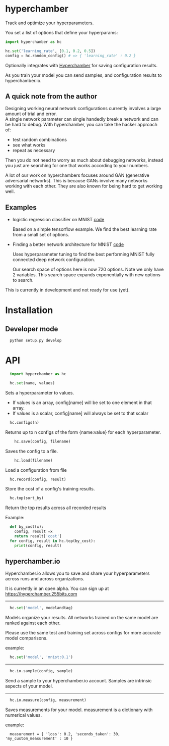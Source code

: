 # hyperchamber
Track and optimize your hyperparameters.

You set a list of options that define your hyperparams:
```python
import hyperchamber as hc

hc.set('learning_rate', [0.1, 0.2, 0.5])
config = hc.random_config() # => { 'learning_rate' : 0.2 }
```

Optionally integrates with [Hyperchamber](https://hyperchamber.255bits.com) for saving configuration results.

As you train your model you can send samples, and configuration results to hyperchamber.io.

## A quick note from the author

Designing working neural network configurations currently involves a large amount of trial and error.  
A single network parameter can single handedly break a network and can be hard to debug.
With hyperchamber, you can take the hacker approach of:

* test random combinations
* see what works
* repeat as necessary

Then you do not need to worry as much about debugging networks, instead you just are searching for one that works
according to your numbers.

A lot of our work on hyperchambers focuses around GAN (generative adversarial networks).  This is because GANs involve
many networks working with each other.  They are also known for being hard to get working well.

## Examples

* logistic regression classifier on MNIST [code](examples/track.py)

  Based on a simple tensorflow example. We find the best learning rate from a small set of options.

* Finding a better network architecture for MNIST [code](examples/mnist.py)

  Uses hyperparameter tuning to find the best performing MNIST fully connected deep network configuration.

  Our search space of options here is now 720 options.  Note we only have 2 variables.  This search space expands exponentially with new options to search.


This is currently in development and not ready for use (yet).

# Installation

## Developer mode

```
  python setup.py develop
```

# API

```python
  import hyperchamber as hc
```
```python
  hc.set(name, values)
```

Sets a hyperparameter to values.  

* If values is an array, config[name] will be set to one element in that array.
* If values is a scalar, config[name] will always be set to that scalar

```python
  hc.configs(n)
```
Returns up to n configs of the form {name:value} for each hyperparameter.


```python
	hc.save(config, filename)
```
Saves the config to a file.

```python
	hc.load(filename)
```
Load a configuration from file


```python
  hc.record(config, result)
```
Store the cost of a config's training results. 


```python
  hc.top(sort_by)
```

Return the top results across all recorded results

Example:

```python
  def by_cost(x):
    config, result =x
    return result['cost']
  for config, result in hc.top(by_cost): 
    print(config, result)
```

## hyperchamber.io

Hyperchamber.io allows you to save and share your hyperparameters across runs and across organizations.

It is currently in an open alpha.  You can sign up at https://hyperchamber.255bits.com

---

```python
  hc.set('model', modelandtag)
```

Models organize your results.  All networks trained on the same model are ranked against each other.

Please use the same test and training set across configs for more accurate model comparisons. 

example: 

```python
  hc.set('model', 'mnist:0.1')
```
---

```python
  hc.io.sample(config, sample)
```

Send a sample to your hyperchamber.io account.  Samples are intrinsic aspects of your model.

---

```python
  hc.io.measure(config, measurement)
```

Saves measurements for your model.  measurement is a dictionary with numerical values.

example:
```
  measurement = { 'loss': 0.2, 'seconds_taken': 30, 'my_custom_measurement' : 10 }
```

